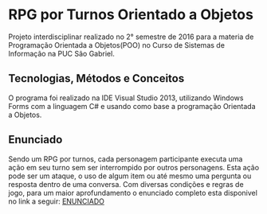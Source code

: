 # RPG por Turnos Orientado a Objetos

Projeto interdisciplinar realizado no 2° semestre de 2016 para a materia de Programação Orientada a Objetos(POO) no Curso de 
Sistemas de Informação na PUC São Gabriel.

## Tecnologias, Métodos e Conceitos

O programa foi realizado na IDE Visual Studio 2013, utilizando Windows Forms com a linguagem C# e usando como base a 
programação Orientada a Objetos.

## Enunciado

Sendo um RPG por turnos, cada personagem participante executa uma ação em seu turno sem ser interrompido por outros personagens. 
Esta ação pode ser um ataque, o uso de algum item ou até mesmo uma pergunta ou resposta dentro de uma conversa. Com diversas 
condições e regras de jogo, para um maior aprofundamento o enunciado completo esta disponivel no link a seguir: [ENUNCIADO](https://github.com/TulioHenrique/RPG-por-Turnos/blob/master/Docs/Enunciado%20TI_POO.pdf)


